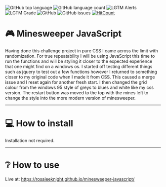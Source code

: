 ![GitHub top language](https://img.shields.io/github/languages/top/RosaleeKnight/minesweeper-javascript)
![GitHub language count](https://img.shields.io/github/languages/count/RosaleeKnight/minesweeper-javascript)
![LGTM Alerts](https://img.shields.io/lgtm/alerts/github/RosaleeKnight/minesweeper-javascript)
![LGTM Grade](https://img.shields.io/lgtm/grade/javascript/github/RosaleeKnight/minesweeper-javascript)
![GitHub](https://img.shields.io/github/license/RosaleeKnight/minesweeper-javascript)
![GitHub issues](https://img.shields.io/github/issues/RosaleeKnight/minesweeper-javascript)
[![HitCount](https://hits.dwyl.com/RosaleeKnight/minesweeper-javascript.svg?style=flat)](http://hits.dwyl.com/RosaleeKnight/minesweeper-javascript)

# 🎮 Minesweeper JavaScript
Having done this challenge project in pure CSS I came across the limit with randomization. For true repeatability I will be using JavaScript this time to run the functions and will be styling it closer to the expected experience that one might find on a windows os. 
I started off testing different things such as jquery to test out a few functions however I returned to something closer to my original code when I made it from CSS. This caused a merge issue and I reset again for another fresh start. 
I then changed the grid colour from the windows 95 style of greys to blues and white like my css version. The restart button was moved to the top with the mines left to change the style into the more modern version of minesweeper.

-----
# 💻 How to install 
Installation not required.

-----
# ❔ How to use
Live at: https://rosaleeknight.github.io/minesweeper-javascript/
